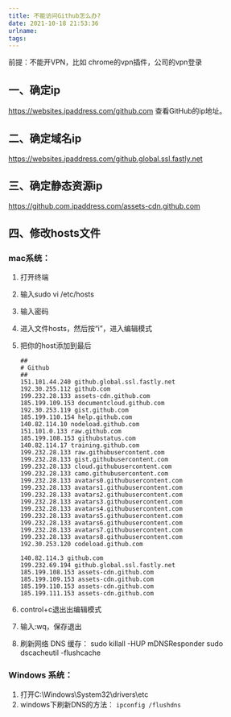 ```yaml
---
title: 不能访问Github怎么办?
date: 2021-10-18 21:53:36
urlname:
tags:
---
```


前提：不能开VPN，比如 chrome的vpn插件，公司的vpn登录

## 一、确定ip
https://websites.ipaddress.com/github.com
查看GitHub的ip地址。
[](https://raw.githubusercontent.com/loshirleyve/images/main/github.png?token=ADCW5YXXVETSWLGAHBZC3WDBNV7HO)

## 二、确定域名ip
https://websites.ipaddress.com/github.global.ssl.fastly.net
[](https://github.com/loshirleyve/images/blob/main/fastlynet.png?raw=true)

## 三、确定静态资源ip
https://github.com.ipaddress.com/assets-cdn.github.com
[](https://github.com/loshirleyve/images/blob/main/assetscdn.png?raw=true)

## 四、修改hosts文件

### mac系统：
1. 打开终端
2. 输入sudo vi /etc/hosts
3. 输入密码
4. 进入文件hosts，然后按“i”，进入编辑模式
5. 把你的host添加到最后
   [](https://raw.githubusercontent.com/loshirleyve/images/main/mac1.png?token=ADCW5YVAADI3AFK6KC2B2RDBNWB2E)

    ```
    ##
    # Github
    ##
    151.101.44.240 github.global.ssl.fastly.net
    192.30.255.112 github.com
    199.232.28.133 assets-cdn.github.com
    185.199.109.153 documentcloud.github.com
    192.30.253.119 gist.github.com
    185.199.110.154 help.github.com
    140.82.114.10 nodeload.github.com
    151.101.0.133 raw.github.com
    185.199.108.153 githubstatus.com
    140.82.114.17 training.github.com
    199.232.28.133 raw.githubusercontent.com
    199.232.28.133 gist.githubusercontent.com
    199.232.28.133 cloud.githubusercontent.com
    199.232.28.133 camo.githubusercontent.com
    199.232.28.133 avatars0.githubusercontent.com
    199.232.28.133 avatars1.githubusercontent.com
    199.232.28.133 avatars2.githubusercontent.com
    199.232.28.133 avatars3.githubusercontent.com
    199.232.28.133 avatars4.githubusercontent.com
    199.232.28.133 avatars5.githubusercontent.com
    199.232.28.133 avatars6.githubusercontent.com
    199.232.28.133 avatars7.githubusercontent.com
    199.232.28.133 avatars8.githubusercontent.com
    192.30.253.120 codeload.github.com

    140.82.114.3 github.com
    199.232.69.194 github.global.ssl.fastly.net
    185.199.108.153 assets-cdn.github.com
    185.199.109.153 assets-cdn.github.com
    185.199.110.153 assets-cdn.github.com
    185.199.111.153 assets-cdn.github.com
    ```

6. control+c退出出编辑模式
7. 输入:wq，保存退出
8. 刷新网络 DNS 缓存：
   sudo killall -HUP mDNSResponder
   sudo dscacheutil -flushcache

### Windows 系统：
1. 打开C:\Windows\System32\drivers\etc
2. windows下刷新DNS的方法： ``` ipconfig /flushdns ```